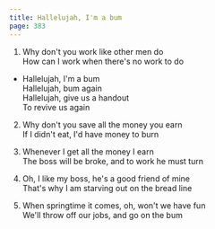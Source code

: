 ```yaml
---
title: Hallelujah, I'm a bum
page: 383
---  
```



1.  Why don't you work like other men do  
How can I work when there's no work to do  


- Hallelujah, I'm a bum  
Hallelujah, bum again  
Hallelujah, give us a handout  
To revive us again  


2. Why don't you save all the money you earn  
If I didn't eat, I'd have money to burn  


3. Whenever I get all the money I earn  
The boss will be broke, and to work he must turn  


4. Oh, I like my boss, he's a good friend of mine  
That's why I am starving out on the bread line  


5. When springtime it comes, oh, won't we have fun  
We'll throw off our jobs, and go on the bum  
